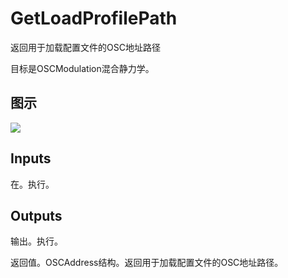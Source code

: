 # GetLoadProfilePath

返回用于加载配置文件的OSC地址路径

目标是OSCModulation混合静力学。

## 图示

![]($-20221218-18060814.png)

## Inputs

在。执行。 

## Outputs

输出。执行。

返回值。OSCAddress结构。返回用于加载配置文件的OSC地址路径。
